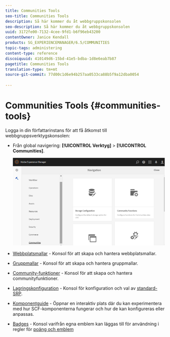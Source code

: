```yaml
---
title: Communities Tools
seo-title: Communities Tools
description: Så här kommer du åt webbgruppskonsolen
seo-description: Så här kommer du åt webbgruppskonsolen
uuid: 3172fe00-7132-4cee-9fd1-b6f96eb43200
contentOwner: Janice Kendall
products: SG_EXPERIENCEMANAGER/6.5/COMMUNITIES
topic-tags: administering
content-type: reference
discoiquuid: 410149d6-15bd-41e5-bdba-1d8e6eab7b87
pagetitle: Communities Tools
translation-type: tm+mt
source-git-commit: 77d00c1d6e94b257aa0533ca88b5f9a12dba0054

---
```



# Communities Tools {#communities-tools}

Logga in din författarinstans för att få åtkomst till webbgruppsverktygskonsolen:

* Från global navigering: **[!UICONTROL Verktyg]** > **[!UICONTROL Communities]**.

   ![chlimage_1-129](assets/chlimage_1-129.png)

* [Webbplatsmallar](sites.md) - Konsol för att skapa och hantera webbplatsmallar.

* [Gruppmallar](tools-groups.md) - Konsol för att skapa och hantera gruppmallar.

* [Community-funktioner](functions.md) - Konsol för att skapa och hantera communityfunktioner.

* [Lagringskonfiguration](srp-config.md) - Konsol för konfiguration och val av [standard-SRP](working-with-srp.md).

* [Komponentguide](components-guide.md) - Öppnar en interaktiv plats där du kan experimentera med hur SCF-komponenterna fungerar och hur de kan konfigureras eller anpassas.

* [Badges](badges.md) - Konsol varifrån egna emblem kan läggas till för användning i regler för [poäng och emblem](implementing-scoring.md)

